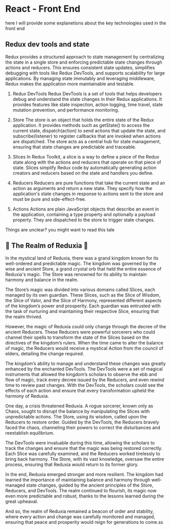 # React - Front End 

here I will provide some explanetions about the key technologies used in the front end

## Redux dev tools and state

Redux provides a structured approach to state management by centralizing the state in a single store and enforcing predictable state changes through actions and reducers. This ensures consistent state updates, simplifies debugging with tools like Redux DevTools, and supports scalability for large applications. By managing state immutably and leveraging middleware, Redux makes the application more maintainable and testable.

1. Redux DevTools
Redux DevTools is a set of tools that helps developers debug and understand the state changes in their Redux applications. It provides features like state inspection, action logging, time travel, state mutation prevention, and performance monitoring.

2. Store
The store is an object that holds the entire state of the Redux application. It provides methods such as getState() to access the current state, dispatch(action) to send actions that update the state, and subscribe(listener) to register callbacks that are invoked when actions are dispatched. The store acts as a central hub for state management, ensuring that state changes are predictable and traceable. 

3. Slices
In Redux Toolkit, a slice is a way to define a piece of the Redux state along with the actions and reducers that operate on that piece of state. Slices simplify Redux code by automatically generating action creators and reducers based on the state and handlers you define.

4. Reducers
Reducers are pure functions that take the current state and an action as arguments and return a new state. They specify how the application's state changes in response to actions sent to the store and must be pure and side-effect-free.

5. Actions
Actions are plain JavaScript objects that describe an event in the application, containing a type property and optionally a payload property. They are dispatched to the store to trigger state changes.

Things are unclear? you might want to read this tale

## 🧙 The Realm of Reduxia 🧙
In the mystical land of Reduxia, there was a grand kingdom known for its well-ordered and predictable magic. The kingdom was governed by the wise and ancient Store, a grand crystal orb that held the entire essence of Reduxia's magic. The Store was renowned for its ability to maintain harmony and balance in the realm.

The Store’s magic was divided into various domains called Slices, each managed by its own guardian. These Slices, such as the Slice of Wisdom, the Slice of Valor, and the Slice of Harmony, represented different aspects of the kingdom’s power and prosperity. Each guardian was entrusted with the task of nurturing and maintaining their respective Slice, ensuring that the realm thrived.

However, the magic of Reduxia could only change through the decree of the ancient Reducers. These Reducers were powerful sorcerers who could channel their spells to transform the state of the Slices based on the directives of the kingdom’s rulers. When the time came to alter the balance of magic, the Reducers would receive a mystical Action from the council of elders, detailing the change required.

The kingdom’s ability to manage and understand these changes was greatly enhanced by the enchanted DevTools. The DevTools were a set of magical instruments that allowed the kingdom’s scholars to observe the ebb and flow of magic, track every decree issued by the Reducers, and even rewind time to review past changes. With the DevTools, the scholars could see the effects of each action and ensure that every transformation upheld the harmony of Reduxia.

One day, a crisis threatened Reduxia. A rogue sorcerer, known only as Chaos, sought to disrupt the balance by manipulating the Slices with unpredictable actions. The Store, using its wisdom, called upon the Reducers to restore order. Guided by the DevTools, the Reducers bravely faced the chaos, channeling their powers to correct the disturbances and reestablish equilibrium.

The DevTools were invaluable during this time, allowing the scholars to track the changes and ensure that the magic was being restored correctly. Each Slice was carefully examined, and the Reducers worked tirelessly to bring back harmony. The Store, with its vast knowledge, oversaw the entire process, ensuring that Reduxia would return to its former glory.

In the end, Reduxia emerged stronger and more resilient. The kingdom had learned the importance of maintaining balance and harmony through well-managed state changes, guided by the ancient principles of the Store, Reducers, and DevTools. The realm continued to flourish, its magic now even more predictable and robust, thanks to the lessons learned during the great upheaval.

And so, the realm of Reduxia remained a beacon of order and stability, where every action and change was carefully monitored and managed, ensuring that peace and prosperity would reign for generations to come.ss